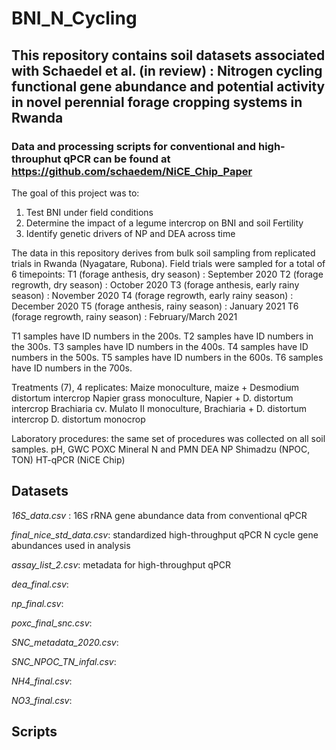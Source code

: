 # BNI_N_Cycling
 
## This repository contains soil datasets associated with Schaedel et al. (in review) : Nitrogen cycling functional gene abundance and potential activity in novel perennial forage cropping systems in Rwanda
### Data and processing scripts for conventional and high-throuphut qPCR can be found at https://github.com/schaedem/NiCE_Chip_Paper

The goal of this project was to:

1. Test BNI under field conditions
2. Determine the impact of a legume intercrop on BNI and soil Fertility
3. Identify genetic drivers of NP and DEA across time

The data in this repository derives from bulk soil sampling from replicated trials in Rwanda (Nyagatare, Rubona).
Field trials were sampled for a total of 6 timepoints:
  T1 (forage anthesis, dry season) : September 2020
  T2 (forage regrowth, dry season) : October 2020
  T3 (forage anthesis, early rainy season) : November 2020
  T4 (forage regrowth, early rainy season) : December 2020
  T5 (forage anthesis, rainy season) : January 2021
  T6 (forage regrowth, rainy season) : February/March 2021

T1 samples have ID numbers in the 200s.
T2 samples have ID numbers in the 300s.
T3 samples have ID numbers in the 400s.
T4 samples have ID numbers in the 500s.
T5 samples have ID numbers in the 600s.
T6 samples have ID numbers in the 700s.

Treatments (7), 4 replicates:
Maize monoculture, maize + Desmodium distortum intercrop
Napier grass monoculture, Napier + D. distortum intercrop
Brachiaria cv. Mulato II monoculture, Brachiaria + D. distortum intercrop
D. distortum monocrop

Laboratory procedures: the same set of procedures was collected on all soil samples.
pH, GWC
POXC
Mineral N and PMN
DEA
NP
Shimadzu (NPOC, TON)
HT-qPCR (NiCE Chip)

## Datasets

_16S_data.csv_ : 16S rRNA gene abundance data from conventional qPCR

_final_nice_std_data.csv_: standardized high-throughput qPCR N cycle gene abundances used in analysis

_assay_list_2.csv_: metadata for high-throughput qPCR

_dea_final.csv_: 

_np_final.csv_:

_poxc_final_snc.csv_:

_SNC_metadata_2020.csv_:

_SNC_NPOC_TN_infal.csv_:

_NH4_final.csv_:

_NO3_final.csv_:

## Scripts
